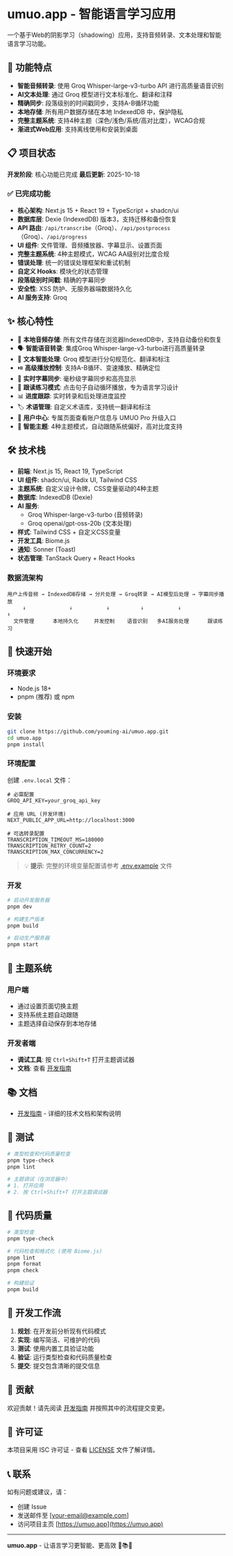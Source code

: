 # umuo.app - 智能语言学习应用

一个基于Web的阴影学习（shadowing）应用，支持音频转录、文本处理和智能语言学习功能。

## 🚀 功能特点

- **智能音频转录**: 使用 Groq Whisper-large-v3-turbo API 进行高质量语音识别
- **AI文本处理**: 通过 Groq 模型进行文本标准化、翻译和注释
- **精确同步**: 段落级别的时间戳同步，支持A-B循环功能
- **本地存储**: 所有用户数据存储在本地 IndexedDB 中，保护隐私
- **完整主题系统**: 支持4种主题（深色/浅色/系统/高对比度），WCAG合规
- **渐进式Web应用**: 支持离线使用和安装到桌面

## 📋 项目状态

**开发阶段**: 核心功能已完成
**最后更新**: 2025-10-18

### ✅ 已完成功能
- **核心架构**: Next.js 15 + React 19 + TypeScript + shadcn/ui
- **数据库层**: Dexie (IndexedDB) 版本3，支持迁移和备份恢复
- **API 路由**: `/api/transcribe`（Groq）、`/api/postprocess`（Groq）、`/api/progress`
- **UI 组件**: 文件管理、音频播放器、字幕显示、设置页面
- **完整主题系统**: 4种主题模式，WCAG AA级别对比度合规
- **错误处理**: 统一的错误处理框架和重试机制
- **自定义 Hooks**: 模块化的状态管理
- **段落级别时间戳**: 精确的字幕同步
- **安全性**: XSS 防护、无服务器端数据持久化
- **AI 服务支持**: Groq

## ✨ 核心特性

- 🎵 **本地音频存储**: 所有文件存储在浏览器IndexedDB中，支持自动备份和恢复
- 🗣️ **智能语音转录**: 集成Groq Whisper-large-v3-turbo进行高质量转录
- 🔄 **文本智能处理**: Groq 模型进行分句规范化、翻译和标注
- ⏯️ **高级播放控制**: 支持A-B循环、变速播放、精确定位
- 📝 **实时字幕同步**: 毫秒级字幕同步和高亮显示
- 🎯 **跟读练习模式**: 点击句子自动循环播放，专为语言学习设计
- 📊 **进度跟踪**: 实时转录和后处理进度监控
- 🏷️ **术语管理**: 自定义术语库，支持统一翻译和标注
- 👤 **用户中心**: 专属页面查看账户信息与 UMUO Pro 升级入口
- 🌙 **智能主题**: 4种主题模式，自动跟随系统偏好，高对比度支持

## 🛠️ 技术栈

- **前端**: Next.js 15, React 19, TypeScript
- **UI 组件**: shadcn/ui, Radix UI, Tailwind CSS
- **主题系统**: 自定义设计令牌，CSS变量驱动的4种主题
- **数据库**: IndexedDB (Dexie)
- **AI 服务**:
  - Groq Whisper-large-v3-turbo (音频转录)
  - Groq openai/gpt-oss-20b (文本处理)
- **样式**: Tailwind CSS + 自定义CSS变量
- **开发工具**: Biome.js
- **通知**: Sonner (Toast)
- **状态管理**: TanStack Query + React Hooks

### 数据流架构

```
用户上传音频 → IndexedDB存储 → 分片处理 → Groq转录 → AI模型后处理 → 字幕同步播放
     ↓              ↓           ↓          ↓           ↓              ↓
  文件管理      本地持久化     并发控制    语音识别   多AI服务处理      跟读练习
```

## 🚀 快速开始

### 环境要求
- Node.js 18+
- pnpm (推荐) 或 npm

### 安装
```bash
git clone https://github.com/youming-ai/umuo.app.git
cd umuo.app
pnpm install
```

### 环境配置
创建 `.env.local` 文件：
```env
# 必需配置
GROQ_API_KEY=your_groq_api_key

# 应用 URL (开发环境)
NEXT_PUBLIC_APP_URL=http://localhost:3000

# 可选转录配置
TRANSCRIPTION_TIMEOUT_MS=180000
TRANSCRIPTION_RETRY_COUNT=2
TRANSCRIPTION_MAX_CONCURRENCY=2
```

> 💡 **提示**: 完整的环境变量配置请参考 [.env.example](.env.example) 文件

### 开发
```bash
# 启动开发服务器
pnpm dev

# 构建生产版本
pnpm build

# 启动生产服务器
pnpm start
```

## 🎨 主题系统

### 用户端
- 通过设置页面切换主题
- 支持系统主题自动跟随
- 主题选择自动保存到本地存储

### 开发者端
- **调试工具**: 按 `Ctrl+Shift+T` 打开主题调试器
- **文档**: 查看 [开发指南](CLAUDE.md)

## 📚 文档

- [开发指南](CLAUDE.md) - 详细的技术文档和架构说明

## 🧪 测试

```bash
# 类型检查和代码质量检查
pnpm type-check
pnpm lint

# 主题调试（在浏览器中）
# 1. 打开应用
# 2. 按 Ctrl+Shift+T 打开主题调试器
```

## 🎯 代码质量

```bash
# 类型检查
pnpm type-check

# 代码检查和格式化 (使用 Biome.js)
pnpm lint
pnpm format
pnpm check

# 构建验证
pnpm build
```

## 🔧 开发工作流

1. **规划**: 在开发前分析现有代码模式
2. **实现**: 编写简洁、可维护的代码
3. **测试**: 使用内置工具验证功能
4. **验证**: 运行类型检查和代码质量检查
5. **提交**: 提交包含清晰的提交信息

## 🤝 贡献

欢迎贡献！请先阅读 [开发指南](CLAUDE.md) 并按照其中的流程提交变更。

## 📄 许可证

本项目采用 ISC 许可证 - 查看 [LICENSE](LICENSE) 文件了解详情。

## 📞 联系

如有问题或建议，请：
- 创建 Issue
- 发送邮件至 [your-email@example.com]
- 访问项目主页 [https://umuo.app](https://umuo.app)

---

**umuo.app** - 让语言学习更智能、更高效 🎵📚🌙